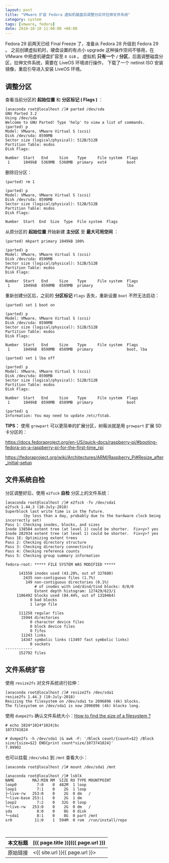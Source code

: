 ```yaml
---
layout: post
title: "VMware 扩容 Fedora 虚拟机磁盘后调整分区并拉伸文件系统"
category: system
tags: [vmware, fedora]
date: 2018-10-10 11:00:00 +08:00
---
```


Fedora 29 前两天已经 Final Freeze 了，准备从 Fedora 28 升级到 Fedora 29 。
之前创建虚拟机时，硬盘设置的有点小 upgrade 这种操作空间不够用，在 VMware 中把虚机硬盘扩容至 `8 GiB` 。
虚拟机 **只有一个 `/` 分区**，后面调整磁盘分区，拉伸文件系统，需要在 LiveOS 环境进行操作，
下载了一个 netinst ISO 安装镜像，重启引导进入安装 LiveOS 环境。

## 调整分区

查看当前分区的 **起始位置** 和 **分区标记 ( Flags )** ：

    [anaconda root@localhost /]# parted /dev/sda
    GNU Parted 3.2
    Using /dev/sda
    Welcome to GNU Parted! Type 'help' to view a list of commands.
    (parted) p
    Model: VMware, VMware Virtual S (scsi)
    Disk /dev/sda: 8590MB
    Sector size (logical/physical): 512B/512B
    Partition Table: msdos
    Disk Flags:

    Number  Start   End     Size    Type     File system  Flags
     1      1049kB  5369MB  5368MB  primary  ext4         boot

删除旧分区：

    (parted) rm 1

    (parted) p
    Model: VMware, VMware Virtual S (scsi)
    Disk /dev/sda: 8590MB
    Sector size (logical/physical): 512B/512B
    Partition Table: msdos
    Disk Flags:

    Number  Start  End  Size  Type  File system  Flags

从原分区的 **起始位置** 开始新建 **主分区** 至 **最大可用空间** ：

    (parted) mkpart primary 1049kB 100%

    (parted) p
    Model: VMware, VMware Virtual S (scsi)
    Disk /dev/sda: 8590MB
    Sector size (logical/physical): 512B/512B
    Partition Table: msdos
    Disk Flags:

    Number  Start   End     Size    Type     File system  Flags
     1      1049kB  8590MB  8589MB  primary               lba

重新创建分区后，之前的 **分区标记** `Flags` 丢失，重新设置 `boot` 不然无法启动：

    (parted) set 1 boot on

    (parted) p
    Model: VMware, VMware Virtual S (scsi)
    Disk /dev/sda: 8590MB
    Sector size (logical/physical): 512B/512B
    Partition Table: msdos
    Disk Flags:

    Number  Start   End     Size    Type     File system  Flags
     1      1049kB  8590MB  8589MB  primary               boot, lba

    (parted) set 1 lba off

    (parted) p
    Model: VMware, VMware Virtual S (scsi)
    Disk /dev/sda: 8590MB
    Sector size (logical/physical): 512B/512B
    Partition Table: msdos
    Disk Flags:

    Number  Start   End     Size    Type     File system  Flags
     1      1049kB  8590MB  8589MB  primary               boot

    (parted) q
    Information: You may need to update /etc/fstab.

**TIPS：** 使用 `growpart` 可以更简单的扩展分区，树莓派就是用 `growpart` 扩展 SD 卡分区的：

<https://docs.fedoraproject.org/en-US/quick-docs/raspberry-pi/#booting-fedora-on-a-raspberry-pi-for-the-first-time_rpi>

<https://fedoraproject.org/wiki/Architectures/ARM/Raspberry_Pi#Resize_after_initial-setup>

## 文件系统自检

分区调整好后，使用 `e2fsck` **自检** 分区上的文件系统：

    [anaconda root@localhost /]# e2fsck -fv /dev/sda1
    e2fsck 1.44.3 (10-July-2018)
    Superblock last write time is in the future.
            (by less than a day, probably due to the hardware clock being incorrectly set)
    Pass 1: Checking inodes, blocks, and sizes
    Inode 138584 extent tree (at level 1) could be shorter.  Fix<y>? yes
    Inode 282934 extent tree (at level 1) could be shorter.  Fix<y>? yes
    Pass 1E: Optimizing extent trees
    Pass 2: Checking directory structure
    Pass 3: Checking directory connectivity
    Pass 4: Checking reference counts
    Pass 5: Checking group summary information

    fedora-root: ***** FILE SYSTEM WAS MODIFIED *****

          141558 inodes used (43.20%, out of 327680)
            2435 non-contiguous files (1.7%)
             149 non-contiguous directories (0.1%)
                 # of inodes with ind/dind/tind blocks: 0/0/0
                 Extent depth histogram: 127429/623/1
         1106492 blocks used (84.44%, out of 1310464)
               0 bad blocks
               1 large file

          111258 regular files
           15944 directories
               0 character device files
               0 block device files
               0 fifos
           11243 links
           14347 symbolic links (13497 fast symbolic links)
               0 sockets
    ------------
          152792 files

## 文件系统扩容

使用 `resize2fs` 对文件系统进行拉伸：

    [anaconda root@localhost /]# resize2fs /dev/sda1
    resize2fs 1.44.3 (10-July-2018)
    Resizing the filesystem on /dev/sda1 to 2096896 (4k) blocks.
    The filesystem on /dev/sda1 is now 2096896 (4k) blocks long.

使用 `dumpe2fs` 确认文件系统大小：[How to find the size of a filesystem ? ](https://askubuntu.com/questions/622489/how-to-find-the-size-of-a-filesystem/622523#622523)

    # echo 1024*1024*1024|bc
    1073741824

    # dumpe2fs -h /dev/sda1 |& awk -F: '/Block count/{count=$2} /Block size/{size=$2} END{print count*size/1073741824}'
    7.99902

也可以挂载 `/dev/sda1` 到 `/mnt` 查看大小：

    [anaconda root@localhost /]# mount /dev/sda1 /mnt

    [anaconda root@localhost /]# lsblk
    NAME        MAJ:MIN RM  SIZE RO TYPE MOUNTPOINT
    loop0         7:0    0  482M  1 loop
    loop1         7:1    0    2G  1 loop
    ├─live-rw   253:0    0    2G  0 dm   /
    └─live-base 253:1    0    2G  1 dm
    loop2         7:2    0   32G  0 loop
    └─live-rw   253:0    0    2G  0 dm   /
    sda           8:0    0    8G  0 disk
    └─sda1        8:1    0    8G  0 part /mnt
    sr0          11:0    1  594M  0 rom  /run/install/repo

<br/>

本文标题 | [{{ page.title }}]({{ page.url }})
-------- |:--------
原始链接 | <{{ site.url }}{{ page.url }}>
